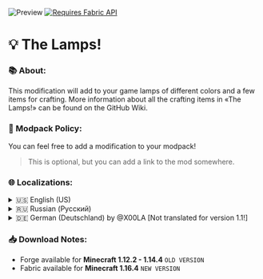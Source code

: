 ![Preview](http://xdlottery.7m.pl/files/somethingelse/ReadMe-Lamps.png)
[![Requires Fabric API](http://xdlottery.7m.pl/files/somethingelse/requires_fabric_api.png)](https://www.curseforge.com/minecraft/mc-mods/fabric-api)

# 💡 The Lamps!

### 📚 About:
This modification will add to your game lamps of different colors and a few items for crafting. More information about all the crafting items in «The Lamps!» can be found on the GitHub Wiki.
### 📖 Modpack Policy:
You can feel free to add a modification to your modpack!
> This is optional, but you can add a link to the mod somewhere.

### 🌐 Localizations:
<details>
  <summary>🇺🇸 English (US)</summary>
  
  
```json
{
  "itemGroup.lamps.itemgroup": "The Lamps!",

  "item.lamps.lightbulb": "Lightbulb",
  "item.lamps.broken_lightbulb": "Broken Lightbulb",
  "item.lamps.iron_rod": "Iron Rod",
  "item.lamps.lamp_cover": "Lamp Cover",

  "block.lamps.white_lamp": "Lamp",
  "block.lamps.tall_white_lamp": "Tall Lamp",

  "block.lamps.red_lamp": "Red Lamp",
  "block.lamps.tall_red_lamp": "Tall Red Lamp",

  "block.lamps.orange_lamp": "Orange Lamp",
  "block.lamps.tall_orange_lamp": "Tall Orange Lamp",

  "block.lamps.yellow_lamp": "Yellow Lamp",
  "block.lamps.tall_yellow_lamp": "Tall Yellow Lamp",

  "block.lamps.green_lamp": "Green Lamp",
  "block.lamps.tall_green_lamp": "Tall Green Lamp",

  "block.lamps.blue_lamp": "Blue Lamp",
  "block.lamps.tall_blue_lamp": "Tall Blue Lamp",

  "block.lamps.light_blue_lamp": "Light Blue Lamp",
  "block.lamps.tall_light_blue_lamp": "Tall Light Blue Lamp",

  "block.lamps.pink_lamp": "Pink Lamp",
  "block.lamps.tall_pink_lamp": "Tall Pink Lamp",

  "block.lamps.light_gray_lamp": "Light Gray Lamp",
  "block.lamps.tall_light_gray_lamp": "Tall Light Gray Lamp",

  "block.lamps.black_lamp": "Black Lamp",
  "block.lamps.tall_black_lamp": "Tall Black Lamp",

  "block.lamps.brown_lamp": "Brown Lamp",
  "block.lamps.tall_brown_lamp": "Tall Brown Lamp",

  "block.lamps.lime_lamp": "Lime Lamp",
  "block.lamps.tall_lime_lamp": "Tall Lime Lamp",

  "block.lamps.purple_lamp": "Purple Lamp",
  "block.lamps.tall_purple_lamp": "Tall Purple Lamp",

  "block.lamps.gray_lamp": "Gray Lamp",
  "block.lamps.tall_gray_lamp": "Tall Gray Lamp",

  "block.lamps.magenta_lamp": "Magenta Lamp",
  "block.lamps.tall_magenta_lamp": "Tall Magenta Lamp",

  "block.lamps.cyan_lamp": "Cyan Lamp",
  "block.lamps.tall_cyan_lamp": "Tall Cyan Lamp"
}
```
</details>

<details>
  <summary>🇷🇺 Russian (Русский)</summary>
  
  
```json
{
  "itemGroup.lamps.itemgroup": "Лампы",

  "item.lamps.lightbulb": "Лампочка",
  "item.lamps.broken_lightbulb": "Разбитая лампочка",
  "item.lamps.iron_rod": "Железный стержень",
  "item.lamps.lamp_cover": "Колпак для лампы",

  "block.lamps.white_lamp": "Белая лампа",
  "block.lamps.tall_white_lamp": "Белая лампа (высокая)",

  "block.lamps.red_lamp": "Красная лампа",
  "block.lamps.tall_red_lamp": "Красная лампа (высокая)",

  "block.lamps.orange_lamp": "Оранжевая лампа",
  "block.lamps.tall_orange_lamp": "Оранжевая лампа (высокая)",

  "block.lamps.yellow_lamp": "Жёлтая лампа",
  "block.lamps.tall_yellow_lamp": "Жёлтая лампа (высокая)",

  "block.lamps.green_lamp": "Зелёная лампа",
  "block.lamps.tall_green_lamp": "Зелёная лампа (высокая)",

  "block.lamps.blue_lamp": "Синяя лампа",
  "block.lamps.tall_blue_lamp": "Синяя лампа (высокая)",

  "block.lamps.light_blue_lamp": "Голубая лампа",
  "block.lamps.tall_light_blue_lamp": "Голубая лампа (высокая)",

  "block.lamps.pink_lamp": "Розовая лампа",
  "block.lamps.tall_pink_lamp": "Розовая лампа (высокая)",

  "block.lamps.light_gray_lamp": "Светло-серая лампа",
  "block.lamps.tall_light_gray_lamp": "Светло-серая лампа (высокая)",

  "block.lamps.black_lamp": "Черная лампа",
  "block.lamps.tall_black_lamp": "Черная лампа (высокая)",

  "block.lamps.brown_lamp": "Коричневая лампа",
  "block.lamps.tall_brown_lamp": "Коричневая лампа (высокая)",

  "block.lamps.lime_lamp": "Лаймовая лампа",
  "block.lamps.tall_lime_lamp": "Лаймовая лампа (высокая)",

  "block.lamps.purple_lamp": "Фиолетовая лампа",
  "block.lamps.tall_purple_lamp": "Фиолетовая лампа (высокая)",

  "block.lamps.gray_lamp": "Серая лампа",
  "block.lamps.tall_gray_lamp": "Серая лампа (высокая)",

  "block.lamps.magenta_lamp": "Пурпурная лампа",
  "block.lamps.tall_magenta_lamp": "Пурпурная лампа (высокая)",

  "block.lamps.cyan_lamp": "Бирюзовая лампа",
  "block.lamps.tall_cyan_lamp": "Бирюзовая лампа (высокая)"
}
```
</details>

<details>
  <summary>🇩🇪 German (Deutschland) by @X00LA [Not translated for version 1.1!]</summary>
  
  
```json
{
  "itemGroup.lamps.itemgroup": "Die Lampen!",

  "item.lamps.lightbulb": "Glühbirne",
  "item.lamps.broken_lightbulb": "Kaputte Glühbirne",
  "item.lamps.iron_rod": "Eisenstange",
  "item.lamps.lamp_cover": "Lampenschirm",

  "block.lamps.white_lamp": "Lampe",
  "block.lamps.tall_white_lamp": "Stehlampe",

  "block.lamps.red_lamp": "Rote Lampe",
  "block.lamps.tall_red_lamp": "Rote Stehlampe",

  "block.lamps.orange_lamp": "Orange Lampe",
  "block.lamps.tall_orange_lamp": "Orange Stehlampe",

  "block.lamps.yellow_lamp": "Gelbe Lampe",
  "block.lamps.tall_yellow_lamp": "Gelbe Stehlampe",

  "block.lamps.green_lamp": "Grüne Lampe",
  "block.lamps.tall_green_lamp": "Grüne Stehlampe",

  "block.lamps.blue_lamp": "Blaue Lampe",
  "block.lamps.tall_blue_lamp": "Blaue Stehlampe",

  "block.lamps.light_blue_lamp": "Hellblaue Lampe",
  "block.lamps.tall_light_blue_lamp": "Hellblaue Stehlampe",

  "block.lamps.pink_lamp": "Pinke Lampe",
  "block.lamps.tall_pink_lamp": "Pinke Stehlampe",

  "block.lamps.light_gray_lamp": "Hellgraue Lampe",
  "block.lamps.tall_light_gray_lamp": "Hellgraue Stehlampe",

  "block.lamps.black_lamp": "Schwarze Lampe",
  "block.lamps.tall_black_lamp": "Schwarze Stehlampe",

  "block.lamps.brown_lamp": "Braune Lampe",
  "block.lamps.tall_brown_lamp": "Braune Stehlampe",

  "block.lamps.lime_lamp": "Hellgrüne Lampe",
  "block.lamps.tall_lime_lamp": "Hellgrüne Stehlampe",

  "block.lamps.purple_lamp": "Purple Lamp",
  "block.lamps.tall_purple_lamp": "Tall Purple Lamp",

  "block.lamps.gray_lamp": "Gray Lamp",
  "block.lamps.tall_gray_lamp": "Tall Gray Lamp",

  "block.lamps.magenta_lamp": "Magenta Lamp",
  "block.lamps.tall_magenta_lamp": "Tall Magenta Lamp",

  "block.lamps.cyan_lamp": "Cyan Lamp",
  "block.lamps.tall_cyan_lamp": "Tall Cyan Lamp"
}
```
</details>

### 📥 Download Notes:
+ Forge available for **Minecraft 1.12.2 - 1.14.4** `OLD VERSION`
+ Fabric available for **Minecraft 1.16.4** `NEW VERSION`
